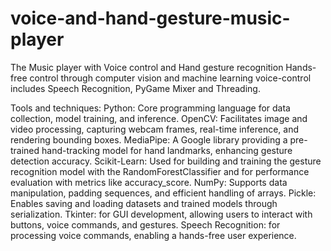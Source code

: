 # voice-and-hand-gesture-music-player
The Music player with Voice control and Hand gesture recognition
Hands-free control through computer vision and machine learning 
voice-control includes Speech Recognition, PyGame Mixer and Threading.

Tools and techniques:
Python: Core programming language for data collection, model training, and inference.
OpenCV: Facilitates image and video processing, capturing webcam frames, real-time inference, and rendering bounding boxes.
MediaPipe: A Google library providing a pre-trained hand-tracking model for hand landmarks, enhancing gesture detection accuracy.
Scikit-Learn: Used for building and training the gesture recognition model with the RandomForestClassifier and for performance evaluation with metrics like accuracy_score.
NumPy: Supports data manipulation, padding sequences, and efficient handling of arrays.
Pickle: Enables saving and loading datasets and trained models through serialization.
Tkinter: for GUI development, allowing users to interact with buttons, voice commands, and gestures.
Speech Recognition: for processing voice commands, enabling a hands-free user experience.


